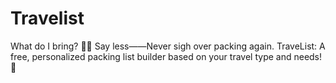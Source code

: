 # Travelist
What do I bring? 🤷‍♀️ Say less——Never sigh over packing again. 
TraveList: A free, personalized packing list builder based on your travel type and needs! 🧳

